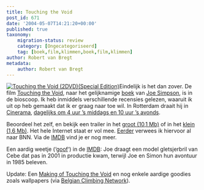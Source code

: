```yaml
---
title: Touching the Void
post_id: 671
date: '2004-05-07T14:21:20+00:00'
published: true
taxonomy:
    migration-status: review
    category: [Ongecategoriseerd]
    tag: [boek,film,klimmen,boek,film,klimmen]
author: Robert van Bregt
metadata:
    author: Robert van Bregt
---
```

[![Touching the Void (2DVD)(Special Edition)](https://bol.com/imgbase0/thumb/VIDEOCOVER/FC/8/7/1/6/7/8716777048597.gif)](http://clk.tradedoubler.com/click?a=1703208&p=67859&g=17299706&epi=1002004000098244)Eindelijk is het dan zover. De film [Touching the Void](http://www.pathefilms.co.uk/touching_the_void/), naar het gelijknamige [boek](http://clk.tradedoubler.com/click?a=1703208&p=67859&g=17297694&epi=1001004005971235) van [Joe Simpson](http://www.noordinaryjoe.co.uk/), is in de bioscoop. Ik heb inmiddels verschillende recensies gelezen, waaruit ik uit op heb gemaakt dat ik er graag naar toe wil. In Rotterdam draait hij in [Cinerama](http://www.cineramabios.nl/), [dagelijks om 4 uur ’s middags en 10 uur ’s avonds](http://www.cineramabios.nl/cinerama/film.php?id=356).

Beoordeel het zelf, en bekijk een trailer in het [groot (10,1 Mb)](http://www.pathefilms.co.uk/touching_the_void/video/ttv_trailer_hi.mov) of in het [klein (1,6 Mb)](http://www.pathefilms.co.uk/touching_the_void/video/ttv_trailer_lo.mov). Het hele Internet staat er vol mee. [Eerder](/2004/04/26/een-ogenblik-geduld-aub/) verwees ik hiervoor al naar BNN. Via de [IMDB](http://www.imdb.com/title/tt0379557/trailers) vind je er nog meer.

Een aardig weetje (‘[goof](http://www.imdb.com/title/tt0379557/goofs)‘) in de [IMDB](http://www.imdb.com/title/tt0379557/): Joe draagt een model gletsjerbril van Cebe dat pas in 2001 in productie kwam, terwijl Joe en Simon hun avontuur in 1985 beleven.

Update: Een [Making of Touching the Void](http://www.ifcfilms.com/?CAT0=3127&CAT1=4309&SHID=19906&VID=3704&CLR=red&BCLR=CC0000) en nog enkele aardige goodies zoals wallpapers (via [Belgian Climbing Network](http://www.belclimb.net/forum.php?mode=viewTopic&topicID=2300&startReply=30)).